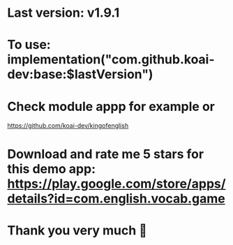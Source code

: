 # Last version: v1.9.1

# To use: implementation("com.github.koai-dev:base:$lastVersion")

# Check module appp for example or 
https://github.com/koai-dev/kingofenglish

# Download and rate me 5 stars for this demo app: https://play.google.com/store/apps/details?id=com.english.vocab.game

# Thank you very much 🥰
